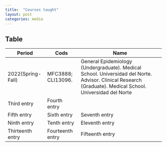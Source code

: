```yaml
---
title:  "Courses taught"
layout: post
categories: media
---
```




## Table

| Period           | Cods              | Name            | 
|------------------|------------------|-----------------|
| 2022(Spring-Fall)| MFC3888; CLI13096. |General Epidemiology (Undergraduate). Medical School. Universidad del Norte. Advisor. Clinical Research (Graduate). Medical School. Universidad del Norte|
| Third entry     | Fourth entry    |
| Fifth entry      | Sixth entry      | Seventh entry   | Eight entry     |
| Ninth entry      | Tenth entry      | Eleventh entry  | Twelfth entry   |
| Thirteenth entry | Fourteenth entry | Fifteenth entry | Sixteenth entry |
